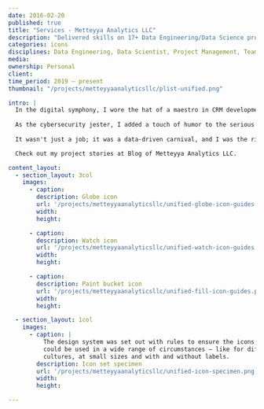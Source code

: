 ```yaml
---
date: 2016-02-20
published: true
title: "Services - Metteyya Analytics LLC"
description: "Delivered skills on 17+ Data Engineering/Data Science projects"
categories: icons
disciplines: Data Engineering, Data Scientist, Project Management, Team Management
media:
ownership: Personal
client:
time_period: 2019 – present
thumbnail: "/projects/metteyyaanalyticsllc/plist-unified.png"

intro: |
  In the digital symphony, I wore the hat of a maestro in CRM development for sales funnels, composed custom LMS solutions, choreographed data pipelines for product pricing prophecies, and orchestrated Docker/Kubernetes parties on Nvidia's hardware dance floor. 
  
  As the cybersecurity jester, I added a touch of humor to the serious business of safeguarding data, all while moonlighting as the trusted associate to our esteemed Data Scientists. 
  
  It wasn't just a job; it was a data-driven carnival, and I was the ringleader of this computational circus. 🎩🚀💻

  Check out my project stories at Blog of Metteyya Analytics LLC.

content_layout:
  - section_layout: 3col
    images:
      - caption:
        description: Globe icon
        url: '/projects/metteyyaanalyticsllc/unified-globe-icon-guides.png'
        width:
        height:

      - caption:
        description: Watch icon
        url: '/projects/metteyyaanalyticsllc/unified-watch-icon-guides.png'
        width:
        height:

      - caption:
        description: Paint bucket icon
        url: '/projects/metteyyaanalyticsllc/unified-fill-icon-guides.png'
        width:
        height:

  - section_layout: 1col
    images:
      - caption: |
          The design system was set out with rules to ensure the icons
          could be used in a wide range of circumstances — like for different
          cultures, at small sizes and with and without labels.
        description: Icon set specimen
        url: '/projects/metteyyaanalyticsllc/unified-icon-specimen.png'
        width:
        height:

---
```

